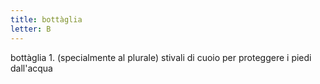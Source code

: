 ```yaml
---
title: bottàglia
letter: B
---
```

bottàglia 1. (specialmente al plurale) stivali di cuoio per proteggere i piedi dall'acqua